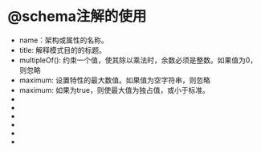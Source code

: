 # @schema注解的使用
* name：架构或属性的名称。
* title: 解释模式目的的标题。
* multipleOf(): 约束一个值，使其除以乘法时，余数必须是整数。如果值为0，则忽略
* maximum: 设置特性的最大数值。如果值为空字符串，则忽略
* maximum: 如果为true，则使最大值为独占值，或小于标准。
* 
* 
* 
* 
* 
* 
